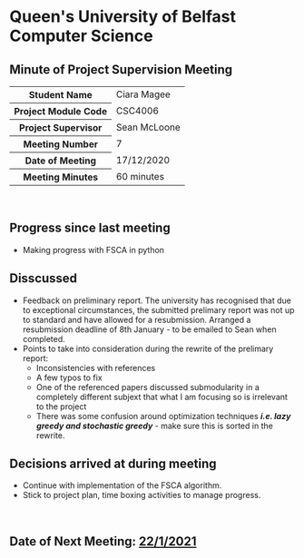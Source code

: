# Queen's University of Belfast <br> Computer Science

## Minute of Project Supervision Meeting

<table>
  <tr>
    <th>Student Name</th>
    <td>Ciara Magee</td>
  </tr>
  <tr>
    <th>Project Module Code</th>
    <td>CSC4006</td>
  </tr>
  <tr>
    <th>Project Supervisor</th>
    <td>Sean McLoone</td>
  </tr>
  <tr>
    <th>Meeting Number</th>
    <td>7</td>
  </tr>
  <tr>
    <th>Date of Meeting</th>
    <td>17/12/2020</td>
  </tr>
    <tr>
    <th>Meeting Minutes</th>
    <td>60 minutes</td>
  </tr>
</table>

<br> 

## Progress since last meeting
- Making progress with FSCA in python

## Disscussed
- Feedback on preliminary report. The university has recognised that due to exceptional circumstances, the submitted prelimary report was not up to standard and have allowed for a resubmission. Arranged a resubmission deadline of 8th January - to be emailed to Sean when completed.
- Points to take into consideration during the rewrite of the prelimary report:
  - Inconsistencies with references
  - A few typos to fix
  - One of the referenced papers discussed submodularity in a completely different subjext that what I am focusing so is irrelevant to the project
  - There was some confusion around optimization techniques ___i.e. lazy greedy and stochastic greedy___ - make sure this is sorted in the rewrite.


## Decisions arrived at during meeting
- Continue with implementation of the FSCA algorithm.
- Stick to project plan, time boxing activities to manage progress.

<br>

## Date of Next Meeting: [22/1/2021](/Meeting_08.md)
